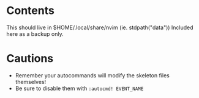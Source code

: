 # Contents #

This should live in $HOME/.local/share/nvim (ie. stdpath("data"))
Included here as a backup only.

# Cautions #

* Remember your autocommands will modify the skeleton files themselves!
* Be sure to disable them with `:autocmd! EVENT_NAME`
